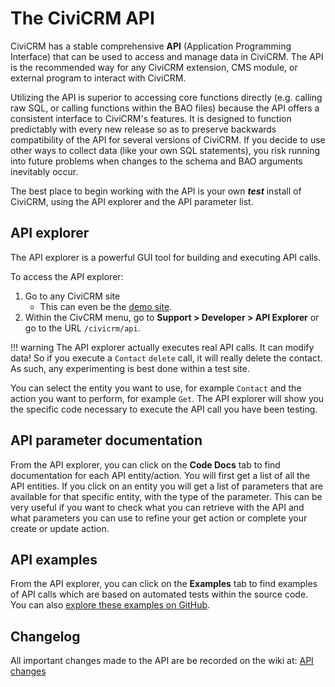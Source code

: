 # The CiviCRM API

CiviCRM has a stable comprehensive **API** (Application Programming
Interface) that can be used to access and manage data in CiviCRM. The
API is the recommended way for any CiviCRM extension, CMS module, or
external program to interact with CiviCRM.

Utilizing the API is superior to accessing core functions directly (e.g.
calling raw SQL, or calling functions within the BAO files)
because the API offers a consistent interface to CiviCRM's features. It is
designed to function predictably with every new release so as to preserve
backwards compatibility of the API for several versions of CiviCRM. If
you decide to use other ways to collect data (like your own SQL statements),
you risk running into future problems when changes to the schema and
BAO arguments inevitably occur.

The best place to begin working with the API is your own ***test*** install of
CiviCRM, using the API explorer and the API parameter list.


## API explorer

The API explorer is a powerful GUI tool for building and executing API calls.

To access the API explorer:

1. Go to any CiviCRM site
    * This can even be the [demo site](http://dmaster.demo.civicrm.org/).
1. Within the CivCRM menu, go to **Support > Developer > API Explorer** or go to the URL `/civicrm/api`.

!!! warning
    The API explorer actually executes real API calls. It can modify data! So if you execute a `Contact` `delete` call, it will really delete the contact. As such, any experimenting is best done within a test site.

You can select the entity you want to
use, for example `Contact` and the action you want to perform, for
example `Get`. The API explorer
will show you the specific code necessary to execute the API call you
have been testing.

## API parameter documentation

From the API explorer, you can click on the **Code Docs** tab to find documentation for each API entity/action. You will first get a list of all the API entities. If you click on an entity you will get a list of parameters that are available for that specific entity, with the type of the parameter. This can be very useful if you want to check what you can retrieve with the API and what parameters you can use to refine your get
action or complete your create or update action.

## API examples

From the API explorer, you can click on the **Examples** tab to find examples of API calls which are based on automated tests within the source code. You can also [explore these examples on GitHub](https://github.com/civicrm/civicrm-core/tree/master/api/v3/examples).

## Changelog

All important changes made to the API are be recorded on the wiki at:
[API changes](/api/changes.md)
